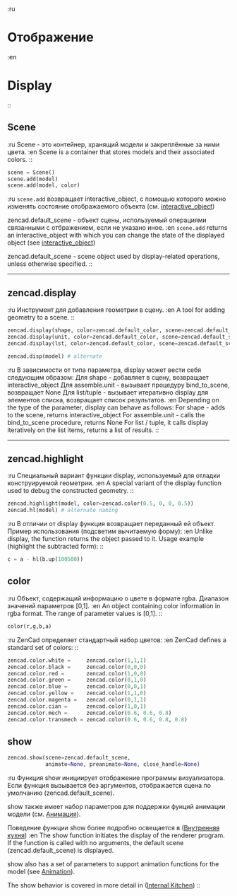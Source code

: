 :ru
# Отображение
:en
# Display 
::

## Scene
:ru
Scene - это контейнер, хранящий модели и закреплённые за ними цвета. 
:en
Scene is a container that stores models and their associated colors. 
::
```python
scene = Scene()
scene.add(model)
scene.add(model, color)
```
:ru 
`scene.add` возвращает interactive_object, с помощью которого можно изменять состояние отображаемого объекта (см. [interactive_object](interactive_object.html))

zencad.default_scene - объект сцены, используемый операциями связанными с отбражением, если не указано иное. 
:en
`scene.add` returns an interactive_object with which you can change the state of the displayed object (see [interactive_object](interactive_object.html))

zencad.default_scene - scene object used by display-related operations, unless otherwise specified.
::

---
## zencad.display
:ru
Инструмент для добавления геометрии в сцену.
:en
A tool for adding geometry to a scene.
::

```python
zencad.display(shape, color=zencad.default_color, scene=zencad.default_scene)
zencad.display(unit, color=zencad.default_color, scene=zencad.default_scene, deep=True)
zencad.display(lst, color=zencad.default_color, scene=zencad.default_scene)

zencad.disp(model) # alternate
```
:ru
В зависимости от типа параметра, display может вести себя следующим образом:
Для shape - добавляет в сцену, возвращает interactive_object
Для assemble.unit - вызывает процедуру bind_to_scene, возвращает None
Для list/tuple - вызывает итеративно display для элементов списка, возвращает список результатов.
:en
Depending on the type of the parameter, display can behave as follows:
For shape - adds to the scene, returns interactive_object
For assemble.unit - calls the bind_to_scene procedure, returns None
For list / tuple, it calls display iteratively on the list items, returns a list of results.
::

---
## zencad.highlight
:ru
Специальный вариант функции display, используемый для отладки конструируемой
геометрии.
:en
A special variant of the display function used to debug the constructed
geometry.
::
```python
zencad.highlight(model, color=zencad.color(0.5, 0, 0, 0.5))
zencad.hl(model) # alternate naming
```
:ru
В отличии от display функция возвращает переданный ей объект.
Пример использования (подсветим вычитаемую форму):
:en
Unlike display, the function returns the object passed to it.
Usage example (highlight the subtracted form):
::
```python
c = a - hl(b.up(100500))
```

## color
:ru
Объект, содержащий информацию о цвете в формате rgba. Диапазон значений параметров [0,1].
:en
An object containing color information in rgba format. The range of parameter values is [0,1].
::
```python
color(r,g,b,a)
```
:ru
ZenCad определяет стандартный набор цветов:
:en
ZenCad defines a standard set of colors:
::
```python
zencad.color.white =     zencad.color(1,1,1)
zencad.color.black =     zencad.color(0,0,0)
zencad.color.red =       zencad.color(1,0,0)
zencad.color.green =     zencad.color(0,1,0)
zencad.color.blue =      zencad.color(0,0,1)
zencad.color.yellow =    zencad.color(1,1,0)
zencad.color.magenta =   zencad.color(0,1,1)
zencad.color.cian =      zencad.color(1,0,1)
zencad.color.mech =      zencad.color(0.6, 0.6, 0.8)
zencad.color.transmech = zencad.color(0.6, 0.6, 0.8, 0.8)
```

## show
```python
zencad.show(scene=zencad.default_scene, 
			animate=None, preanimate=None, close_handle=None)
```
:ru
Функция show инициирует отображение программы визуализатора. Если функция вызывается без аргументов, отображается сцена по умолчанию (zencad.default_scene).

show также имеет набор параметров для поддержки фунций анимации модели (см. [Анимация](animate.html)).

Поведение функции show более подробно освещается в ([Внутренняя кухня](internal.html))
:en
The show function initiates the display of the renderer program. If the function is called with no arguments, the default scene (zencad.default_scene) is displayed.

show also has a set of parameters to support animation functions for the model (see [Animation](animate.html)).

The show behavior is covered in more detail in ([Internal Kitchen](internal.html)) 
::